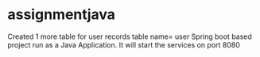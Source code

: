 # assignmentjava

Created 1 more table for user records table name= user
Spring boot based project run as a Java Application.
It will start the services on port 8080
